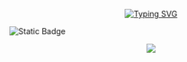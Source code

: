 <p align="center">
  <a href="https://git.io/typing-svg"><img src="https://readme-typing-svg.demolab.com?font=Montserrat&weight=300&size=30&duration=4000&pause=1000&color=E122F7&multiline=true&repeat=false&random=false&width=480&height=80&lines=I'm+just+a+kid%2C;but+don't+count+me+out+just+yet." alt="Typing SVG" /></a>
</p>

<p align-"center">
  <img alt="Static Badge" src="https://img.shields.io/badge/Python-grey?style=for-the-badge&logo=python&logoColor=green">
</p>

<p align="center">
  <picture>
    <source
      srcset="https://github-readme-stats.vercel.app/api?username=thebadlorax&show_icons=true&theme=dark"
      media="(prefers-color-scheme: dark)"
    />
    <source
      srcset="https://github-readme-stats.vercel.app/api?username=thebadlorax&show_icons=true"
      media="(prefers-color-scheme: light), (prefers-color-scheme: no-preference)"
    />
    <img src="https://github-readme-stats.vercel.app/api?username=thebadlorax&show_icons=true" />
  </picture>
</p>
